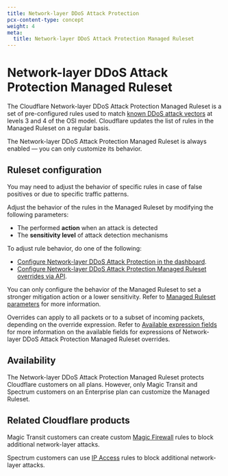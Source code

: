 ```yaml
---
title: Network-layer DDoS Attack Protection
pcx-content-type: concept
weight: 4
meta:
  title: Network-layer DDoS Attack Protection Managed Ruleset
---
```


# Network-layer DDoS Attack Protection Managed Ruleset

The Cloudflare Network-layer DDoS Attack Protection Managed Ruleset is a set of pre-configured rules used to match [known DDoS attack vectors](/ddos-protection/about/attack-coverage/) at levels 3 and 4 of the OSI model. Cloudflare updates the list of rules in the Managed Ruleset on a regular basis.

The Network-layer DDoS Attack Protection Managed Ruleset is always enabled — you can only customize its behavior.

## Ruleset configuration

You may need to adjust the behavior of specific rules in case of false positives or due to specific traffic patterns.

Adjust the behavior of the rules in the Managed Ruleset by modifying the following parameters:

*   The performed **action** when an attack is detected
*   The **sensitivity level** of attack detection mechanisms

To adjust rule behavior, do one of the following:

*   [Configure Network-layer DDoS Attack Protection in the dashboard](/ddos-protection/managed-rulesets/network/configure-dashboard/).
*   [Configure Network-layer DDoS Attack Protection Managed Ruleset overrides via API](/ddos-protection/managed-rulesets/network/configure-api/).

You can only configure the behavior of the Managed Ruleset to set a stronger mitigation action or a lower sensitivity. Refer to [Managed Ruleset parameters](/ddos-protection/managed-rulesets/network/override-parameters/) for more information.

Overrides can apply to all packets or to a subset of incoming packets, depending on the override expression. Refer to [Available expression fields](/ddos-protection/managed-rulesets/network/fields/) for more information on the available fields for expressions of Network-layer DDoS Attack Protection Managed Ruleset overrides.

## Availability

The Network-layer DDoS Attack Protection Managed Ruleset protects Cloudflare customers on all plans. However, only Magic Transit and Spectrum customers on an Enterprise plan can customize the Managed Ruleset.

## Related Cloudflare products

Magic Transit customers can create custom [Magic Firewall](/magic-firewall/) rules to block additional network-layer attacks.

Spectrum customers can use [IP Access](/waf/tools/ip-access-rules/) rules to block additional network-layer attacks.
